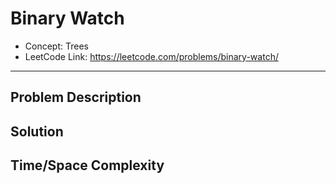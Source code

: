 # Binary Watch

- Concept: Trees
- LeetCode Link: https://leetcode.com/problems/binary-watch/

---

## Problem Description

## Solution

## Time/Space Complexity

